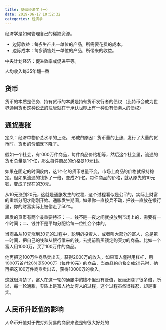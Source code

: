 ```yaml
---
title: 基础经济学（一）
date: 2019-06-17 10:52:32
categories: 经济学
---
```

经济学是如何管理自己的稀缺资源。

<!--more-->

- 边际收益：每多生产出一单位的产品，所需要花费的成本。
- 边际成本：每多销售处一单位的产品，所带来的收益。

中央计划经济：促进效率或促进平等。

人均收入每35年翻一番

## 货币
货币的本质是债务，持有货币的本质是持有货币发行者的债权
（比特币会成为世界通用货币这种说法的荒唐就在于承认世界上有一种没有债务人的债权）

## 通货膨胀
定义：经济中物价总水平的上涨。
形成的原因：货币量的上涨。发行了大量的货币时，货币的价值就下降了。

假如一个社会，有1000万件商品，每件商品价格相等，然后这个社会里，流通的货币总量是1个亿，那么每件商品的价格是10元钱。

如果在固定的时间段内，这1个亿的货币总量不变，市场上商品的价格就保持稳定。但如果流通的钱多了一倍，变成2个亿。每件商品的价格，就从原先的10元钱，变成了现在的20元。

从10元涨到20元，这就是通胀发生的过程，这个过程看似是公平的，实际上财富的重新分配才刚刚开始。通胀发生期间，如果你一直按兵不动，把钱一直放在银行里，你的财富实际上被偷走了50%。

超发的货币有两个最重要特征：一、钱不是一夜之间就投放到市场上的，需要有一个时间；二、钱并不是平均分配给每一位社会个体的。

当商品从10元涨到20元的过程中，聪明的投资人，或者叫大部分的富人，总是第一时间，把自己的钱和从银行借来的钱，去提前购买锁定购买力的商品。比如一个富人用1000万，买了100万件的商品。

他再把这100万件商品卖出去，获得2000万的收入，如果富人懂得用杠杆，用1000万首付20%买5000万（每件10元）的商品，当商品的价格变成20元时，他再把这100万件商品卖出去，获得10000万的收入。

这就很清楚了，富人在这一轮的通胀中的钱不但没有贬值，反而还赚了很多倍，所以，每一轮通胀，实质上是富人抢劫穷人的过程，这个过程虽然很残忍，却是事实。

## 人民币升贬值的影响
人命币升值对于做对外贸易的商家来说是有很大好处的

